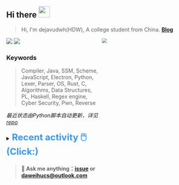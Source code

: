 ## Hi there <img src="https://raw.githubusercontent.com/MartinHeinz/MartinHeinz/master/wave.gif" width="30px">

> Hi, I'm dejavudwh(HDW), A college student from China. **[Blog](https://www.cnblogs.com/secoding)** 

![](https://komarev.com/ghpvc/?username=dejavudwh)
<img src="https://img.shields.io/badge/BLOG-dejavudwh-blue"><a href="https://www.cnblogs.com/secoding/"></a></img>
<img align="right" width="50%" src="https://github-readme-stats.vercel.app/api?username=dejavudwh&show_icons=true&theme=onedark&count_private=true" style="zoom: 80%;" /> 

### Keywords 

> Compiler, Java, SSM, Scheme, JavaScript, Electron, Python, Lexer, Parser, OS, Rust, C, Algorithms, Data Structures, PL, Haskell, Regex engine, Cyber Security, Pwn, Reverse

*最近状态由Python脚本自动更新，详见<a href="https://github.com/dejavudwh/dejavudwh"> repo</a>*

<details>

  <summary><font size="5.5" color="#3399FF"><b>Recent activity 🖱️(Click:)</b></font></summary>

  - <details open>

    <summary><font size="3.5" color="#3399FF"><b>Recent Post 🖱️</b></font></summary>
    <br>
    <table>
    <tr>
    <td>
    <!-- ZHIHUPOSTS:START --> 

    <!-- ZHIHUPOSTS:END -->
    </td>
    <td>
    <!-- GITHUB:START -->

    - [dejavudwh commented on issue RT-Thread/rt-thread#7638](https://github.com/RT-Thread/rt-thread/issues/7638) - 2023-06-08T16:18:27Z
    - [dejavudwh opened an issue in dejavudwh/about-rt-thread](https://github.com/dejavudwh/about-rt-thread/issues/42) - 2023-06-07T17:50:01Z
    - [dejavudwh opened an issue in dejavudwh/about-rt-thread](https://github.com/dejavudwh/about-rt-thread/issues/41) - 2023-06-07T14:18:23Z
    - [dejavudwh opened an issue in dejavudwh/about-rt-thread](https://github.com/dejavudwh/about-rt-thread/issues/40) - 2023-06-07T13:16:56Z
    - [dejavudwh commented on issue dejavudwh/about-rt-thread#38](https://github.com/dejavudwh/about-rt-thread/issues/38) - 2023-06-07T13:09:03Z
    <!-- GITHUB:END -->
    </td>
    </tr>
    </table>
  </details>

</details>

> #### 💬 Ask me anything：[issue](https://github.com/dejavudwh/dejavudwh/issues) or [daweihucs@outlook.com](mailto:daweihucs@outlook.com)